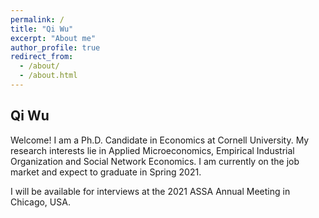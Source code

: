```yaml
---
permalink: /
title: "Qi Wu"
excerpt: "About me"
author_profile: true
redirect_from: 
  - /about/
  - /about.html
---
```


Qi Wu
------

Welcome! I am a Ph.D. Candidate in Economics at Cornell University. My research interests lie in Applied Microeconomics, Empirical Industrial Organization and Social Network Economics. I am currently on the job market and expect to graduate in Spring 2021.

I will be available for interviews at the 2021 ASSA Annual Meeting in Chicago, USA.

